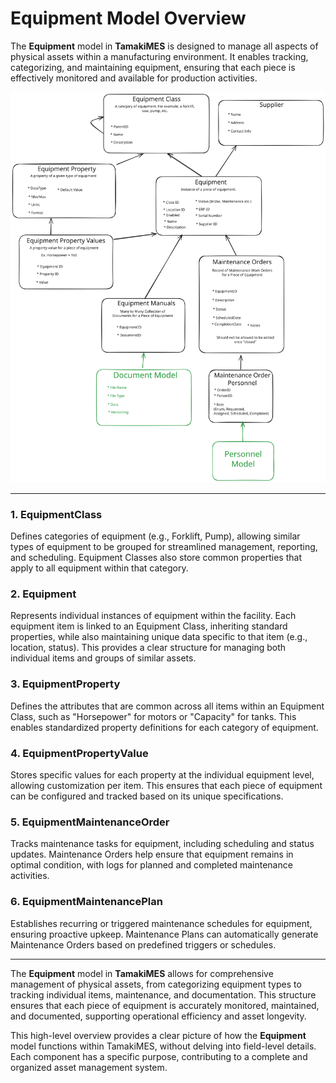 # Equipment Model Overview

The **Equipment** model in **TamakiMES** is designed to manage all aspects of physical assets within a manufacturing
environment. It enables tracking, categorizing, and maintaining equipment, ensuring that each piece is effectively
monitored and available for production activities.

![equipment-model.svg](equipment-model.svg)

---

### 1. EquipmentClass

Defines categories of equipment (e.g., Forklift, Pump), allowing similar types of equipment to be
grouped for streamlined management, reporting, and scheduling. Equipment Classes also store common properties that
apply to all equipment within that category.

### 2. Equipment

Represents individual instances of equipment within the facility. Each equipment item is linked to an
Equipment Class, inheriting standard properties, while also maintaining unique data specific to that item (e.g.,
location, status). This provides a clear structure for managing both individual items and groups of similar assets.

### 3. EquipmentProperty

Defines the attributes that are common across all items within an Equipment Class, such as "Horsepower" for motors
or "Capacity" for tanks. This enables standardized property definitions for each category of equipment.

### 4. EquipmentPropertyValue

Stores specific values for each property at the individual equipment level, allowing customization per item.
This ensures that each piece of equipment can be configured and tracked based on its unique specifications.

### 5. EquipmentMaintenanceOrder

Tracks maintenance tasks for equipment, including scheduling and status updates. Maintenance Orders help
ensure that equipment remains in optimal condition, with logs for planned and completed maintenance activities.

### 6. EquipmentMaintenancePlan

Establishes recurring or triggered maintenance schedules for equipment, ensuring proactive upkeep. Maintenance
Plans can automatically generate Maintenance Orders based on predefined triggers or schedules.

---

The **Equipment** model in **TamakiMES** allows for comprehensive management of physical assets, from categorizing
equipment types to tracking individual items, maintenance, and documentation. This structure ensures that each piece of
equipment is accurately monitored, maintained, and documented, supporting operational efficiency and asset longevity.

This high-level overview provides a clear picture of how the **Equipment** model functions within TamakiMES, without
delving into field-level details. Each component has a specific purpose, contributing to a complete and organized asset
management system.
